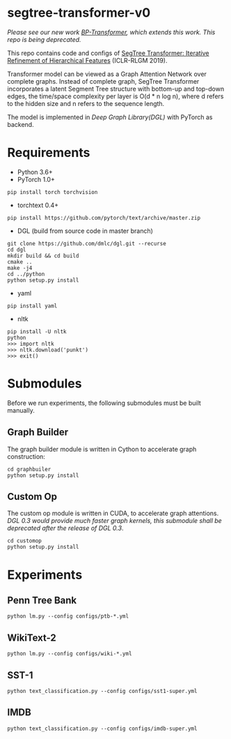 # segtree-transformer-v0
*Please see our new work [BP-Transformer](https://arxiv.org/abs/1911.04070), which extends this work. This repo is being deprecated.*

This repo contains code and configs of [SegTree Transformer: Iterative Refinement of Hierarchical Features](https://rlgm.github.io/papers/67.pdf) (ICLR-RLGM 2019).

Transformer model can be viewed as a Graph Attention Network over complete graphs. Instead of complete graph, SegTree Transformer incorporates a latent Segment Tree structure with bottom-up and top-down edges, the time/space complexity per layer is O(d * n log n), where d refers to the hidden size and n refers to the sequence length. 

The model is implemented in *Deep Graph Library(DGL)* with PyTorch as backend.

# Requirements
- Python 3.6+
- PyTorch 1.0+
```
pip install torch torchvision
```
- torchtext 0.4+
```
pip install https://github.com/pytorch/text/archive/master.zip
```
- DGL (build from source code in master branch)
```
git clone https://github.com/dmlc/dgl.git --recurse
cd dgl
mkdir build && cd build
cmake ..
make -j4
cd ../python
python setup.py install
```
- yaml
```
pip install yaml
```
- nltk
```
pip install -U nltk
python
>>> import nltk
>>> nltk.download('punkt')
>>> exit()
```

# Submodules
Before we run experiments, the following submodules must be built manually.

## Graph Builder
The graph builder module is written in Cython to accelerate graph construction:
```
cd graphbuiler
python setup.py install
```

## Custom Op

The custom op module is written in CUDA, to accelerate graph attentions. *DGL 0.3 would provide much faster graph kernels, this submodule shall be deprecated after the release of DGL 0.3*.
```
cd customop
python setup.py install
```

# Experiments 
## Penn Tree Bank
```
python lm.py --config configs/ptb-*.yml
```
## WikiText-2
```
python lm.py --config configs/wiki-*.yml
```
## SST-1
```
python text_classification.py --config configs/sst1-super.yml
```
## IMDB
```
python text_classification.py --config configs/imdb-super.yml
```
